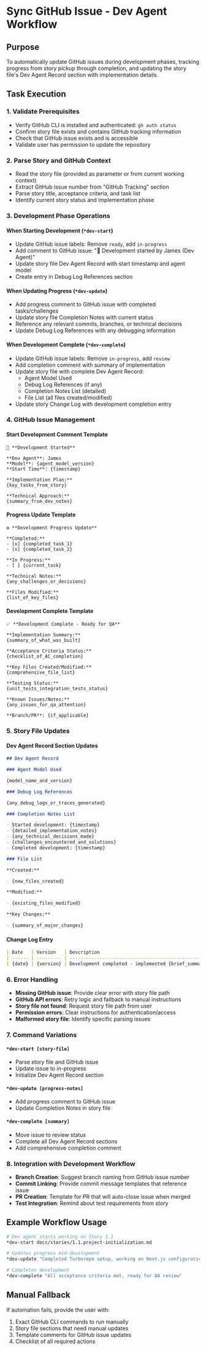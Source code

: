 # Sync GitHub Issue - Dev Agent Workflow

## Purpose

To automatically update GitHub issues during development phases, tracking progress from story pickup through completion, and updating the story file's Dev Agent Record section with implementation details.

## Task Execution

### 1. Validate Prerequisites

- Verify GitHub CLI is installed and authenticated: `gh auth status`
- Confirm story file exists and contains GitHub tracking information
- Check that GitHub issue exists and is accessible
- Validate user has permission to update the repository

### 2. Parse Story and GitHub Context

- Read the story file (provided as parameter or from current working context)
- Extract GitHub issue number from "GitHub Tracking" section
- Parse story title, acceptance criteria, and task list
- Identify current story status and implementation phase

### 3. Development Phase Operations

#### **When Starting Development** (`*dev-start`)

- Update GitHub issue labels: Remove `ready`, add `in-progress`
- Add comment to GitHub issue: "🚀 Development started by James (Dev Agent)"
- Update story file Dev Agent Record with start timestamp and agent model
- Create entry in Debug Log References section

#### **When Updating Progress** (`*dev-update`)

- Add progress comment to GitHub issue with completed tasks/challenges
- Update story file Completion Notes with current status
- Reference any relevant commits, branches, or technical decisions
- Update Debug Log References with any debugging information

#### **When Development Complete** (`*dev-complete`)

- Update GitHub issue labels: Remove `in-progress`, add `review`
- Add completion comment with summary of implementation
- Update story file with complete Dev Agent Record:
  - Agent Model Used
  - Debug Log References (if any)
  - Completion Notes List (detailed)
  - File List (all files created/modified)
- Update story Change Log with development completion entry

### 4. GitHub Issue Management

#### **Start Development Comment Template**

```
🚀 **Development Started**

**Dev Agent**: James
**Model**: {agent_model_version}
**Start Time**: {timestamp}

**Implementation Plan:**
{key_tasks_from_story}

**Technical Approach:**
{summary_from_dev_notes}
```

#### **Progress Update Template**

```
⚙️ **Development Progress Update**

**Completed:**
- [x] {completed_task_1}
- [x] {completed_task_2}

**In Progress:**
- [ ] {current_task}

**Technical Notes:**
{any_challenges_or_decisions}

**Files Modified:**
{list_of_key_files}
```

#### **Development Complete Template**

```
✅ **Development Complete - Ready for QA**

**Implementation Summary:**
{summary_of_what_was_built}

**Acceptance Criteria Status:**
{checklist_of_AC_completion}

**Key Files Created/Modified:**
{comprehensive_file_list}

**Testing Status:**
{unit_tests_integration_tests_status}

**Known Issues/Notes:**
{any_issues_for_qa_attention}

**Branch/PR**: {if_applicable}
```

### 5. Story File Updates

#### **Dev Agent Record Section Updates**

```markdown
## Dev Agent Record

### Agent Model Used

{model_name_and_version}

### Debug Log References

{any_debug_logs_or_traces_generated}

### Completion Notes List

- Started development: {timestamp}
- {detailed_implementation_notes}
- {any_technical_decisions_made}
- {challenges_encountered_and_solutions}
- Completed development: {timestamp}

### File List

**Created:**

- {new_files_created}

**Modified:**

- {existing_files_modified}

**Key Changes:**

- {summary_of_major_changes}
```

#### **Change Log Entry**

```markdown
| Date   | Version   | Description                                         | Author            |
| ------ | --------- | --------------------------------------------------- | ----------------- |
| {date} | {version} | Development completed - implemented {brief_summary} | James (Dev Agent) |
```

### 6. Error Handling

- **Missing GitHub issue**: Provide clear error with story file path
- **GitHub API errors**: Retry logic and fallback to manual instructions
- **Story file not found**: Request story file path from user
- **Permission errors**: Clear instructions for authentication/access
- **Malformed story file**: Identify specific parsing issues

### 7. Command Variations

#### **`*dev-start [story-file]`**

- Parse story file and GitHub issue
- Update issue to in-progress
- Initialize Dev Agent Record section

#### **`*dev-update [progress-notes]`**

- Add progress comment to GitHub issue
- Update Completion Notes in story file

#### **`*dev-complete [summary]`**

- Move issue to review status
- Complete all Dev Agent Record sections
- Add comprehensive completion comment

### 8. Integration with Development Workflow

- **Branch Creation**: Suggest branch naming from GitHub issue number
- **Commit Linking**: Provide commit message templates that reference issue
- **PR Creation**: Template for PR that will auto-close issue when merged
- **Test Integration**: Remind about test requirements from story

## Example Workflow Usage

```bash
# Dev agent starts working on Story 1.1
*dev-start docs/stories/1.1.project-initialization.md

# Updates progress mid-development
*dev-update "Completed Turborepo setup, working on Next.js configuration"

# Completes development
*dev-complete "All acceptance criteria met, ready for QA review"
```

## Manual Fallback

If automation fails, provide the user with:

1. Exact GitHub CLI commands to run manually
2. Story file sections that need manual updates
3. Template comments for GitHub issue updates
4. Checklist of all required actions
